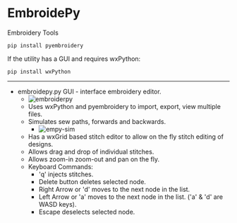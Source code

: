 # EmbroidePy
Embroidery Tools

`pip install pyembroidery`

If the utility has a GUI and requires wxPython:

`pip install wxPython`

---

* embroidepy.py	GUI - interface embroidery editor.
   * ![embroiderpy](https://user-images.githubusercontent.com/3302478/44672208-a0c58a80-a9dc-11e8-8119-fbacdd7f1050.png)
   * Uses wxPython and pyembroidery to import, export, view multiple files.
   * Simulates sew paths, forwards and backwards.
      * ![empy-sim](https://user-images.githubusercontent.com/3302478/44623750-ef174400-a88b-11e8-9fdc-dfb2cebefc41.png)
   * Has a wxGrid based stitch editor to allow on the fly stitch editing of designs.
   * Allows drag and drop of individual stitches.
   * Allows zoom-in zoom-out and pan on the fly.
   * Keyboard Commands:
      * 'q' injects stitches.
      * Delete button deletes selected node.
      * Right Arrow or 'd' moves to the next node in the list.
      * Left Arrow or 'a' moves to the next node in the list. ('a' & 'd' are WASD keys).
      * Escape deselects selected node.
